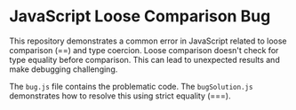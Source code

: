 # JavaScript Loose Comparison Bug

This repository demonstrates a common error in JavaScript related to loose comparison (==) and type coercion.  Loose comparison doesn't check for type equality before comparison. This can lead to unexpected results and make debugging challenging.

The `bug.js` file contains the problematic code. The `bugSolution.js` demonstrates how to resolve this using strict equality (===).
